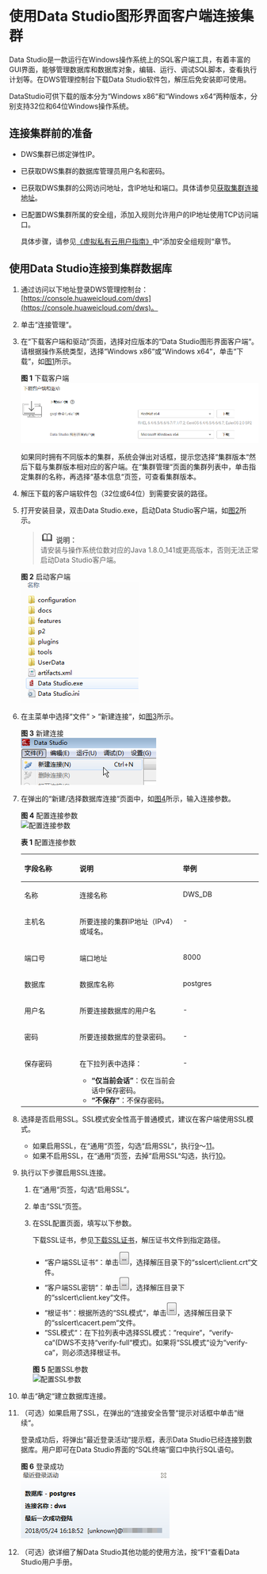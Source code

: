 # 使用Data Studio图形界面客户端连接集群<a name="dws_01_0094"></a>

Data Studio是一款运行在Windows操作系统上的SQL客户端工具，有着丰富的GUI界面，能够管理数据库和数据库对象，编辑、运行、调试SQL脚本，查看执行计划等。在DWS管理控制台下载Data Studio软件包，解压后免安装即可使用。

DataStudio可供下载的版本分为“Windows x86“和“Windows x64“两种版本，分别支持32位和64位Windows操作系统。

## 连接集群前的准备<a name="section83156195500"></a>

-   DWS集群已绑定弹性IP。
-   已获取DWS集群的数据库管理员用户名和密码。
-   已获取DWS集群的公网访问地址，含IP地址和端口。具体请参见[获取集群连接地址](获取集群连接地址.md)。
-   已配置DWS集群所属的安全组，添加入规则允许用户的IP地址使用TCP访问端口。

    具体步骤，请参见[《虚拟私有云用户指南》](https://support.huaweicloud.com/vpc/index.html)中“添加安全组规则“章节。


## 使用Data Studio连接到集群数据库<a name="section12757151571018"></a>

1.  通过访问以下地址登录DWS管理控制台：[https://console.huaweicloud.com/dws](https://console.huaweicloud.com/dws)。
2.  单击“连接管理“。
3.  在“下载客户端和驱动“页面，选择对应版本的“Data Studio图形界面客户端“。请根据操作系统类型，选择“Windows x86“或“Windows x64“，单击“下载“，如[图1](#zh-cn_topic_0107187019_fig68962081218)所示。

    **图 1**  下载客户端<a name="zh-cn_topic_0107187019_fig68962081218"></a>  
    ![](figures/下载客户端.png "下载客户端")

    如果同时拥有不同版本的集群，系统会弹出对话框，提示您选择“集群版本“然后下载与集群版本相对应的客户端。在“集群管理“页面的集群列表中，单击指定集群的名称，再选择“基本信息“页签，可查看集群版本。

4.  解压下载的客户端软件包（32位或64位）到需要安装的路径。
5.  打开安装目录，双击Data Studio.exe，启动Data Studio客户端，如[图2](#zh-cn_topic_0107187019_fig6324139192412)所示。

    >![](public_sys-resources/icon-note.gif) **说明：**   
    >请安装与操作系统位数对应的Java 1.8.0\_141或更高版本，否则无法正常启动Data Studio客户端。  

    **图 2**  启动客户端<a name="zh-cn_topic_0107187019_fig6324139192412"></a>  
    ![](figures/启动客户端.png "启动客户端")

6.  在主菜单中选择“文件“  \>  “新建连接“，如[图3](#zh-cn_topic_0107187019_fig14311312192811)所示。

    **图 3**  新建连接<a name="zh-cn_topic_0107187019_fig14311312192811"></a>  
    ![](figures/新建连接.png "新建连接")

7.  在弹出的“新建/选择数据库连接“页面中，如[图4](#zh-cn_topic_0107187019_fig27101723910)所示，输入连接参数。

    **图 4**  配置连接参数<a name="zh-cn_topic_0107187019_fig27101723910"></a>  
    ![](figures/配置连接参数.png "配置连接参数")

    **表 1**  配置连接参数

    <a name="zh-cn_topic_0107187019_table79217143912"></a>
    <table><thead align="left"><tr id="zh-cn_topic_0107187019_row88417113910"><th class="cellrowborder" valign="top" width="23.232323232323232%" id="mcps1.2.4.1.1"><p id="zh-cn_topic_0107187019_p167171710393"><a name="zh-cn_topic_0107187019_p167171710393"></a><a name="zh-cn_topic_0107187019_p167171710393"></a>字段名称</p>
    </th>
    <th class="cellrowborder" valign="top" width="43.43434343434344%" id="mcps1.2.4.1.2"><p id="zh-cn_topic_0107187019_p9741716392"><a name="zh-cn_topic_0107187019_p9741716392"></a><a name="zh-cn_topic_0107187019_p9741716392"></a>说明</p>
    </th>
    <th class="cellrowborder" valign="top" width="33.33333333333333%" id="mcps1.2.4.1.3"><p id="zh-cn_topic_0107187019_p88171713915"><a name="zh-cn_topic_0107187019_p88171713915"></a><a name="zh-cn_topic_0107187019_p88171713915"></a>举例</p>
    </th>
    </tr>
    </thead>
    <tbody><tr id="zh-cn_topic_0107187019_row138017153913"><td class="cellrowborder" valign="top" width="23.232323232323232%" headers="mcps1.2.4.1.1 "><p id="zh-cn_topic_0107187019_p38131716399"><a name="zh-cn_topic_0107187019_p38131716399"></a><a name="zh-cn_topic_0107187019_p38131716399"></a>名称</p>
    </td>
    <td class="cellrowborder" valign="top" width="43.43434343434344%" headers="mcps1.2.4.1.2 "><p id="zh-cn_topic_0107187019_p7813171399"><a name="zh-cn_topic_0107187019_p7813171399"></a><a name="zh-cn_topic_0107187019_p7813171399"></a>连接名称</p>
    </td>
    <td class="cellrowborder" valign="top" width="33.33333333333333%" headers="mcps1.2.4.1.3 "><p id="zh-cn_topic_0107187019_p11813172392"><a name="zh-cn_topic_0107187019_p11813172392"></a><a name="zh-cn_topic_0107187019_p11813172392"></a>DWS_DB</p>
    </td>
    </tr>
    <tr id="zh-cn_topic_0107187019_row178141710395"><td class="cellrowborder" valign="top" width="23.232323232323232%" headers="mcps1.2.4.1.1 "><p id="zh-cn_topic_0107187019_p12812176393"><a name="zh-cn_topic_0107187019_p12812176393"></a><a name="zh-cn_topic_0107187019_p12812176393"></a>主机名</p>
    </td>
    <td class="cellrowborder" valign="top" width="43.43434343434344%" headers="mcps1.2.4.1.2 "><p id="zh-cn_topic_0107187019_p38191720395"><a name="zh-cn_topic_0107187019_p38191720395"></a><a name="zh-cn_topic_0107187019_p38191720395"></a>所要连接的集群IP地址（IPv4）或域名。</p>
    </td>
    <td class="cellrowborder" valign="top" width="33.33333333333333%" headers="mcps1.2.4.1.3 "><p id="zh-cn_topic_0107187019_p88617143914"><a name="zh-cn_topic_0107187019_p88617143914"></a><a name="zh-cn_topic_0107187019_p88617143914"></a>-</p>
    </td>
    </tr>
    <tr id="zh-cn_topic_0107187019_row88151717394"><td class="cellrowborder" valign="top" width="23.232323232323232%" headers="mcps1.2.4.1.1 "><p id="zh-cn_topic_0107187019_p88017123920"><a name="zh-cn_topic_0107187019_p88017123920"></a><a name="zh-cn_topic_0107187019_p88017123920"></a>端口号</p>
    </td>
    <td class="cellrowborder" valign="top" width="43.43434343434344%" headers="mcps1.2.4.1.2 "><p id="zh-cn_topic_0107187019_p2861717396"><a name="zh-cn_topic_0107187019_p2861717396"></a><a name="zh-cn_topic_0107187019_p2861717396"></a>端口地址</p>
    </td>
    <td class="cellrowborder" valign="top" width="33.33333333333333%" headers="mcps1.2.4.1.3 "><p id="zh-cn_topic_0107187019_p3812176392"><a name="zh-cn_topic_0107187019_p3812176392"></a><a name="zh-cn_topic_0107187019_p3812176392"></a>8000</p>
    </td>
    </tr>
    <tr id="zh-cn_topic_0107187019_row9881783912"><td class="cellrowborder" valign="top" width="23.232323232323232%" headers="mcps1.2.4.1.1 "><p id="zh-cn_topic_0107187019_p158161773917"><a name="zh-cn_topic_0107187019_p158161773917"></a><a name="zh-cn_topic_0107187019_p158161773917"></a>数据库</p>
    </td>
    <td class="cellrowborder" valign="top" width="43.43434343434344%" headers="mcps1.2.4.1.2 "><p id="zh-cn_topic_0107187019_p48111711396"><a name="zh-cn_topic_0107187019_p48111711396"></a><a name="zh-cn_topic_0107187019_p48111711396"></a>数据库名称</p>
    </td>
    <td class="cellrowborder" valign="top" width="33.33333333333333%" headers="mcps1.2.4.1.3 "><p id="zh-cn_topic_0107187019_p98817133916"><a name="zh-cn_topic_0107187019_p98817133916"></a><a name="zh-cn_topic_0107187019_p98817133916"></a>postgres</p>
    </td>
    </tr>
    <tr id="zh-cn_topic_0107187019_row79151714394"><td class="cellrowborder" valign="top" width="23.232323232323232%" headers="mcps1.2.4.1.1 "><p id="zh-cn_topic_0107187019_p081117133920"><a name="zh-cn_topic_0107187019_p081117133920"></a><a name="zh-cn_topic_0107187019_p081117133920"></a>用户名</p>
    </td>
    <td class="cellrowborder" valign="top" width="43.43434343434344%" headers="mcps1.2.4.1.2 "><p id="zh-cn_topic_0107187019_p10911171395"><a name="zh-cn_topic_0107187019_p10911171395"></a><a name="zh-cn_topic_0107187019_p10911171395"></a>所要连接数据库的用户名</p>
    </td>
    <td class="cellrowborder" valign="top" width="33.33333333333333%" headers="mcps1.2.4.1.3 "><p id="zh-cn_topic_0107187019_p10991783915"><a name="zh-cn_topic_0107187019_p10991783915"></a><a name="zh-cn_topic_0107187019_p10991783915"></a>-</p>
    </td>
    </tr>
    <tr id="zh-cn_topic_0107187019_row18961717397"><td class="cellrowborder" valign="top" width="23.232323232323232%" headers="mcps1.2.4.1.1 "><p id="zh-cn_topic_0107187019_p1391917163910"><a name="zh-cn_topic_0107187019_p1391917163910"></a><a name="zh-cn_topic_0107187019_p1391917163910"></a>密码</p>
    </td>
    <td class="cellrowborder" valign="top" width="43.43434343434344%" headers="mcps1.2.4.1.2 "><p id="zh-cn_topic_0107187019_p149101753912"><a name="zh-cn_topic_0107187019_p149101753912"></a><a name="zh-cn_topic_0107187019_p149101753912"></a>所要连接数据库的登录密码。</p>
    </td>
    <td class="cellrowborder" valign="top" width="33.33333333333333%" headers="mcps1.2.4.1.3 "><p id="zh-cn_topic_0107187019_p9921719399"><a name="zh-cn_topic_0107187019_p9921719399"></a><a name="zh-cn_topic_0107187019_p9921719399"></a>-</p>
    </td>
    </tr>
    <tr id="zh-cn_topic_0107187019_row86069127252"><td class="cellrowborder" valign="top" width="23.232323232323232%" headers="mcps1.2.4.1.1 "><p id="zh-cn_topic_0107187019_p3607121212519"><a name="zh-cn_topic_0107187019_p3607121212519"></a><a name="zh-cn_topic_0107187019_p3607121212519"></a>保存密码</p>
    </td>
    <td class="cellrowborder" valign="top" width="43.43434343434344%" headers="mcps1.2.4.1.2 "><p id="zh-cn_topic_0107187019_p17607111212511"><a name="zh-cn_topic_0107187019_p17607111212511"></a><a name="zh-cn_topic_0107187019_p17607111212511"></a>在下拉列表中选择：</p>
    <a name="zh-cn_topic_0107187019_ul37500309263"></a><a name="zh-cn_topic_0107187019_ul37500309263"></a><ul id="zh-cn_topic_0107187019_ul37500309263"><li><strong id="zh-cn_topic_0107187019_b1675011302264"><a name="zh-cn_topic_0107187019_b1675011302264"></a><a name="zh-cn_topic_0107187019_b1675011302264"></a><span class="uicontrol" id="zh-cn_topic_0107187019_uicontrol1226118213278"><a name="zh-cn_topic_0107187019_uicontrol1226118213278"></a><a name="zh-cn_topic_0107187019_uicontrol1226118213278"></a>“仅当前会话”</span></strong>：仅在当前会话中保存密码。</li><li><strong id="zh-cn_topic_0107187019_b1091204022619"><a name="zh-cn_topic_0107187019_b1091204022619"></a><a name="zh-cn_topic_0107187019_b1091204022619"></a><span class="uicontrol" id="zh-cn_topic_0107187019_uicontrol72114622712"><a name="zh-cn_topic_0107187019_uicontrol72114622712"></a><a name="zh-cn_topic_0107187019_uicontrol72114622712"></a>“不保存”</span></strong>：不保存密码。</li></ul>
    </td>
    <td class="cellrowborder" valign="top" width="33.33333333333333%" headers="mcps1.2.4.1.3 "><p id="zh-cn_topic_0107187019_p5607512192513"><a name="zh-cn_topic_0107187019_p5607512192513"></a><a name="zh-cn_topic_0107187019_p5607512192513"></a>-</p>
    </td>
    </tr>
    </tbody>
    </table>

8.  选择是否启用SSL。SSL模式安全性高于普通模式，建议在客户端使用SSL模式。
    -   如果启用SSL，在“通用“页签，勾选“启用SSL“，执行[9](#zh-cn_topic_0107187019_li1286823061917)～[11](#zh-cn_topic_0107187019_li1855114111377)。
    -   如果不启用SSL，在“通用“页签，去掉“启用SSL“勾选，执行[10](#zh-cn_topic_0107187019_li181020421385)。

9.  <a name="zh-cn_topic_0107187019_li1286823061917"></a>执行以下步骤启用SSL连接。
    1.  在“通用“页签，勾选“启用SSL“。
    2.  单击“SSL“页签。
    3.  在SSL配置页面，填写以下参数。

        下载SSL证书，参见[下载SSL证书](https://support.huaweicloud.com/mgtg-dws/dws_01_0083.html)，解压证书文件到指定路径。

        -   “客户端SSL证书“：单击![](figures/zh-cn_image_0111267924.png)，选择解压目录下的“sslcert\\client.crt“文件。
        -   “客户端SSL密钥“：单击![](figures/zh-cn_image_0111267920.png)，选择解压目录下的“sslcert\\client.key“文件。
        -   “根证书“：根据所选的“SSL模式“，单击![](figures/zh-cn_image_0111338725.png)，选择解压目录下的“sslcert\\cacert.pem“文件。
        -   “SSL模式“：在下拉列表中选择SSL模式：“require“，“verify-ca“\(DWS不支持“verify-full“模式\)。如果将“SSL模式“设为“verify-ca“，则必须选择根证书。

        **图 5**  配置SSL参数<a name="zh-cn_topic_0107187019_fig124184451275"></a>  
        ![](figures/配置SSL参数.png "配置SSL参数")


10. <a name="zh-cn_topic_0107187019_li181020421385"></a>单击“确定“建立数据库连接。
11. <a name="zh-cn_topic_0107187019_li1855114111377"></a>（可选）如果启用了SSL，在弹出的“连接安全告警“提示对话框中单击“继续“。

    登录成功后，将弹出“最近登录活动“提示框，表示Data Studio已经连接到数据库。用户即可在Data Studio界面的“SQL终端“窗口中执行SQL语句。

    **图 6**  登录成功<a name="zh-cn_topic_0107187019_fig1860617443213"></a>  
    ![](figures/登录成功.png "登录成功")

12. （可选）欲详细了解Data Studio其他功能的使用方法，按“F1“查看Data Studio用户手册。


